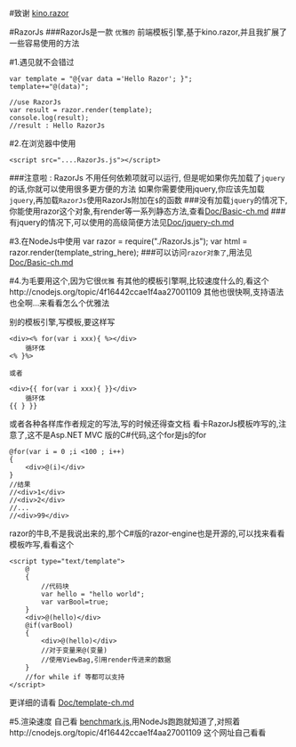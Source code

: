 #致谢 [kino.razor](https://github.com/kinogam/kino.razor)

#RazorJs
###RazorJs是一款 `优雅的` 前端模板引擎,基于kino.razor,并且我扩展了一些容易使用的方法

#1.遇见就不会错过

    var template = "@{var data ='Hello Razor'; }";
    template+="@(data)";
    
    //use RazorJs
    var result = razor.render(template);
    console.log(result);
    //result : Hello RazorJs
#2.在浏览器中使用

    <script src="....RazorJs.js"></script>
###注意啦 : RazorJs 不用任何依赖项就可以运行, 但是呢如果你先加载了`jquery`的话,你就可以使用很多更方便的方法
如果你需要使用jquery,你应该先加载`jquery`,再加载`RazorJs`使用RazorJs附加在`$`的函数
###没有加载`jquery`的情况下,你能使用razor这个对象,有render等一系列静态方法,查看[Doc/Basic-ch.md](https://code.csdn.net/magicdawn/razorjs/tree/master/Doc/Basic-ch.md)
###有jquery的情况下,可以使用的高级简便方法见[Doc/jquery-ch.md](https://code.csdn.net/magicdawn/razorjs/tree/master/Doc/jquery-ch.md)

#3.在NodeJs中使用
    var razor = require("./RazorJs.js");
    var html = razor.render(template_string_here);
###可以访问`razor对象了`,用法见[Doc/Basic-ch.md](https://code.csdn.net/magicdawn/razorjs/tree/master/Doc/Basic-ch.md)

#4.为毛要用这个,因为它很`优雅`
有其他的模板引擎啊,比较速度什么的,看这个http://cnodejs.org/topic/4f16442ccae1f4aa27001109
其他也很快啊,支持语法也全啊...来看看怎么个优雅法

别的模板引擎,写模板,要这样写

    <div><% for(var i xxx){ %></div>
        循环体
    <% }%>

    或者

    <div>{{ for(var i xxx){ }}</div>
        循环体
    {{ } }}
或者各种各样库作者规定的写法,写的时候还得查文档
看卡RazorJs模板咋写的,注意了,这不是Asp.NET MVC 版的C#代码,这个for是js的for
    
    @for(var i = 0 ;i <100 ; i++)
    {
        <div>@(i)</div>
    }
    //结果
    //<div>1</div>
    //<div>2</div>
    //...
    //<div>99</div>
razor的牛B,不是我说出来的,那个C#版的razor-engine也是开源的,可以找来看看
模板咋写,看看这个

	<script type="text/template">
		@
		{
			//代码块
			var hello = "hello world";			
			var varBool=true;
		}
		<div>@(hello)</div>
		@if(varBool)
		{
			<div>@(hello)</div>
            //对于变量来@(变量)
            //使用ViewBag,引用render传进来的数据
		}
        //for while if 等都可以支持	
	</script>
更详细的请看 [Doc/template-ch.md](https://code.csdn.net/magicdawn/razorjs/tree/master/Doc/Template-ch.md)

#5.渲染速度
自己看 [benchmark.js](https://code.csdn.net/magicdawn/razorjs/tree/master/benchmark.js),用NodeJs跑跑就知道了,对照着http://cnodejs.org/topic/4f16442ccae1f4aa27001109
这个网址自己看看